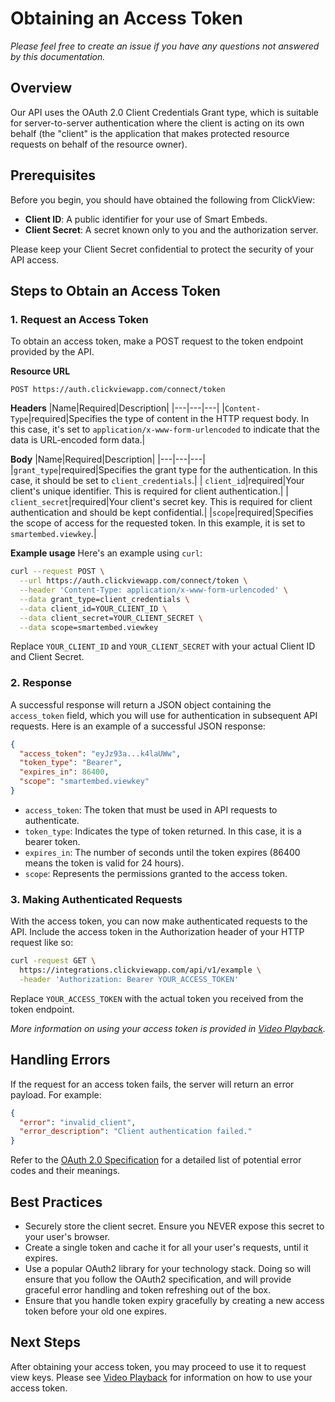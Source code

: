 # Obtaining an Access Token

_Please feel free to create an issue if you have any questions not answered by this documentation._

## Overview
Our API uses the OAuth 2.0 Client Credentials Grant type, which is suitable for server-to-server authentication where the client is acting on its own behalf (the "client" is the application that makes protected resource requests on behalf of the resource owner).

## Prerequisites
Before you begin, you should have obtained the following from ClickView:
- **Client ID**: A public identifier for your use of Smart Embeds.
- **Client Secret**: A secret known only to you and the authorization server.

Please keep your Client Secret confidential to protect the security of your API access.

## Steps to Obtain an Access Token

### 1. Request an Access Token
To obtain an access token, make a POST request to the token endpoint provided by the API.

**Resource URL**
```
POST https://auth.clickviewapp.com/connect/token
```

**Headers**
|Name|Required|Description|
|---|---|---|
|`Content-Type`|required|Specifies the type of content in the HTTP request body. In this case, it's set to `application/x-www-form-urlencoded` to indicate that the data is URL-encoded form data.|

**Body**
|Name|Required|Description|
|---|---|---|
|`grant_type`|required|Specifies the grant type for the authentication. In this case, it should be set to `client_credentials`.|
| `client_id`|required|Your client's unique identifier. This is required for client authentication.|
| `client_secret`|required|Your client's secret key. This is required for client authentication and should be kept confidential.|
|`scope`|required|Specifies the scope of access for the requested token. In this example, it is set to `smartembed.viewkey`.|


**Example usage**
Here's an example using `curl`:

```sh
curl --request POST \
  --url https://auth.clickviewapp.com/connect/token \
  --header 'Content-Type: application/x-www-form-urlencoded' \
  --data grant_type=client_credentials \
  --data client_id=YOUR_CLIENT_ID \
  --data client_secret=YOUR_CLIENT_SECRET \
  --data scope=smartembed.viewkey
```

Replace `YOUR_CLIENT_ID` and `YOUR_CLIENT_SECRET` with your actual Client ID and Client Secret.

### 2. Response
A successful response will return a JSON object containing the `access_token` field, which you will use for authentication in subsequent API requests. Here is an example of a successful JSON response:

```json
{
  "access_token": "eyJz93a...k4laUWw",
  "token_type": "Bearer",
  "expires_in": 86400,
  "scope": "smartembed.viewkey"
}
```

- `access_token`: The token that must be used in API requests to authenticate.
- `token_type`: Indicates the type of token returned. In this case, it is a bearer token.
- `expires_in`: The number of seconds until the token expires (86400 means the token is valid for 24 hours).
- `scope`: Represents the permissions granted to the access token.

### 3. Making Authenticated Requests
With the access token, you can now make authenticated requests to the API. Include the access token in the Authorization header of your HTTP request like so:

```sh
curl -request GET \
  https://integrations.clickviewapp.com/api/v1/example \
  -header 'Authorization: Bearer YOUR_ACCESS_TOKEN'
```

Replace `YOUR_ACCESS_TOKEN` with the actual token you received from the token endpoint.

_More information on using your access token is provided in [Video Playback](video-playback.md)._

## Handling Errors
If the request for an access token fails, the server will return an error payload. For example:

```json
{
  "error": "invalid_client",
  "error_description": "Client authentication failed."
}
```

Refer to the [OAuth 2.0 Specification](https://tools.ietf.org/html/rfc6749#section-5.2) for a detailed list of potential error codes and their meanings.

## Best Practices
- Securely store the client secret. Ensure you NEVER expose this secret to your user's browser.
- Create a single token and cache it for all your user's requests, until it expires.
- Use a popular OAuth2 library for your technology stack. Doing so will ensure that you follow the OAuth2 specification, and will provide graceful error handling and token refreshing out of the box.
- Ensure that you handle token expiry gracefully by creating a new access token before your old one expires.

## Next Steps
After obtaining your access token, you may proceed to use it to request view keys. Please see [Video Playback](video-playback.md#2-creating-a-view-key) for information on how to use your access token.